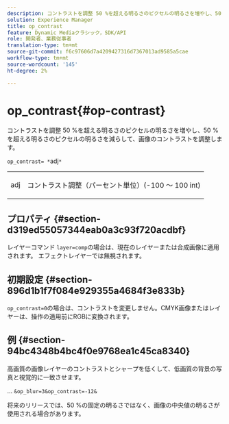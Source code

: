 ```yaml
---
description: コントラストを調整 50 %を超える明るさのピクセルの明るさを増やし、50 %を超える明るさのピクセルの明るさを減らして、画像のコントラストを調整します。
solution: Experience Manager
title: op_contrast
feature: Dynamic Mediaクラシック，SDK/API
role: 開発者、業務従事者
translation-type: tm+mt
source-git-commit: f6c97606d7a4209427316d7367013ad9585a5cae
workflow-type: tm+mt
source-wordcount: '145'
ht-degree: 2%

---
```



# op_contrast{#op-contrast}

コントラストを調整 50 %を超える明るさのピクセルの明るさを増やし、50 %を超える明るさのピクセルの明るさを減らして、画像のコントラストを調整します。

`op_contrast= *`adj`*`

<table id="simpletable_8246802C74424A68A7A2EA5B50A89D42"> 
 <tr class="strow"> 
  <td class="stentry"> <p><span class="varname"> adj</span> </p> </td> 
  <td class="stentry"> <p>コントラスト調整（パーセント単位）(-100 ～ 100 int) </p></td> 
 </tr> 
</table>

## プロパティ {#section-d319ed55057344eab0a3c93f720acdbf}

レイヤーコマンド `layer=comp`の場合は、現在のレイヤーまたは合成画像に適用されます。 エフェクトレイヤーでは無視されます。

## 初期設定 {#section-896d1b1f7f084e929355a4684f3e833b}

`op_contrast=0`の場合は、コントラストを変更しません。CMYK画像またはレイヤーは、操作の適用前にRGBに変換されます。

## 例 {#section-94bc4348b4bc4f0e9768ea1c45ca8340}

高画質の画像レイヤーのコントラストとシャープを低くして、低画質の背景の写真と視覚的に一致させます。

... `&op_blur=3&op_contrast=-12&`

将来のリリースでは、50 %の固定の明るさではなく、画像の中央値の明るさが使用される場合があります。
